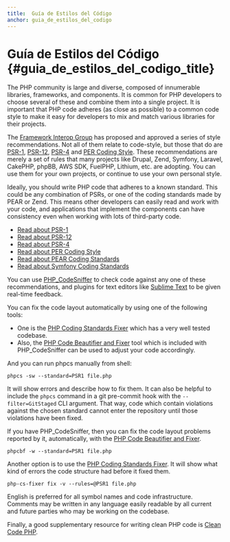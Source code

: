 ```yaml
---
title:  Guía de Estilos del Código
anchor: guia_de_estilos_del_codigo
---
```


# Guía de Estilos del Código {#guia_de_estilos_del_codigo_title}

The PHP community is large and diverse, composed of innumerable libraries, frameworks, and components. It is common for
PHP developers to choose several of these and combine them into a single project. It is important that PHP code adheres
(as close as possible) to a common code style to make it easy for developers to mix and match various libraries for
their projects.

The [Framework Interop Group][fig] has proposed and approved a series of style recommendations. Not all of them relate
to code-style, but those that do are [PSR-1][psr1], [PSR-12][psr12], [PSR-4][psr4] and [PER Coding Style][per-cs]. These
recommendations are merely a set of rules that many projects like Drupal, Zend, Symfony, Laravel, CakePHP, phpBB, AWS SDK,
FuelPHP, Lithium, etc. are adopting. You can use them for your own projects, or continue to use your own
personal style.

Ideally, you should write PHP code that adheres to a known standard. This could be any combination of PSRs, or one
of the coding standards made by PEAR or Zend. This means other developers can easily read and work with your code, and
applications that implement the components can have consistency even when working with lots of third-party code.

* [Read about PSR-1][psr1]
* [Read about PSR-12][psr12]
* [Read about PSR-4][psr4]
* [Read about PER Coding Style][per-cs]
* [Read about PEAR Coding Standards][pear-cs]
* [Read about Symfony Coding Standards][symfony-cs]

You can use [PHP_CodeSniffer][phpcs] to check code against any one of these recommendations, and plugins for text
editors like [Sublime Text][st-cs] to be given real-time feedback.

You can fix the code layout automatically by using one of the following tools:

- One is the [PHP Coding Standards Fixer][phpcsfixer] which has a very well tested codebase.
- Also, the [PHP Code Beautifier and Fixer][phpcbf] tool which is included with PHP_CodeSniffer can be used to adjust your code accordingly.

And you can run phpcs manually from shell:

    phpcs -sw --standard=PSR1 file.php

It will show errors and describe how to fix them.
It can also be helpful to include the `phpcs` command in a git pre-commit hook with the `--filter=GitStaged` CLI argument.
That way, code which contain violations against the chosen standard cannot enter the repository until those
violations have been fixed.

If you have PHP_CodeSniffer, then you can fix the code layout problems reported by it, automatically, with the
[PHP Code Beautifier and Fixer][phpcbf].

    phpcbf -w --standard=PSR1 file.php

Another option is to use the [PHP Coding Standards Fixer][phpcsfixer].
It will show what kind of errors the code structure had before it fixed them.

    php-cs-fixer fix -v --rules=@PSR1 file.php

English is preferred for all symbol names and code infrastructure. Comments may be written in any language easily
readable by all current and future parties who may be working on the codebase.

Finally, a good supplementary resource for writing clean PHP code is [Clean Code PHP][cleancode].

[fig]: https://www.php-fig.org/
[psr1]: https://www.php-fig.org/psr/psr-1/
[psr12]: https://www.php-fig.org/psr/psr-12/
[psr4]: https://www.php-fig.org/psr/psr-4/
[per-cs]: https://www.php-fig.org/per/coding-style/
[pear-cs]: https://pear.php.net/manual/en/standards.php
[symfony-cs]: https://symfony.com/doc/current/contributing/code/standards.html
[phpcs]: https://github.com/PHPCSStandards/PHP_CodeSniffer
[phpcbf]: https://github.com/PHPCSStandards/PHP_CodeSniffer/wiki/Fixing-Errors-Automatically
[st-cs]: https://github.com/benmatselby/sublime-phpcs
[phpcsfixer]: https://cs.symfony.com/
[cleancode]: https://github.com/jupeter/clean-code-php
